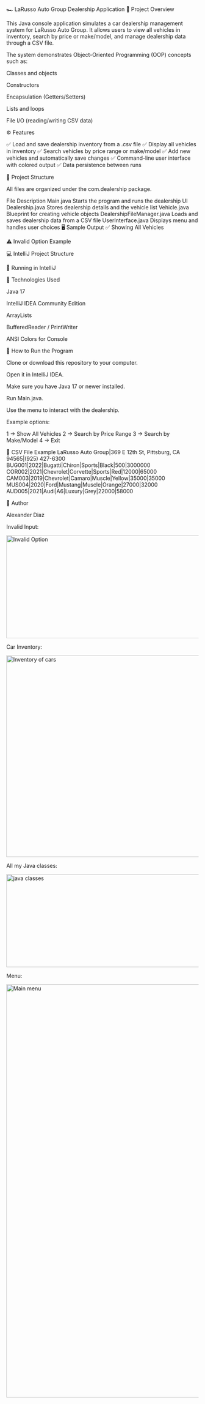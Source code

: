 🏎️ LaRusso Auto Group Dealership Application
📘 Project Overview

This Java console application simulates a car dealership management system for LaRusso Auto Group.
It allows users to view all vehicles in inventory, search by price or make/model, and manage dealership data through a CSV file.

The system demonstrates Object-Oriented Programming (OOP) concepts such as:

Classes and objects

Constructors

Encapsulation (Getters/Setters)

Lists and loops

File I/O (reading/writing CSV data)

⚙️ Features

✅ Load and save dealership inventory from a .csv file
✅ Display all vehicles in inventory
✅ Search vehicles by price range or make/model
✅ Add new vehicles and automatically save changes
✅ Command-line user interface with colored output
✅ Data persistence between runs

🧱 Project Structure

All files are organized under the com.dealership package.

File	Description
Main.java	Starts the program and runs the dealership UI
Dealership.java	Stores dealership details and the vehicle list
Vehicle.java	Blueprint for creating vehicle objects
DealershipFileManager.java	Loads and saves dealership data from a CSV file
UserInterface.java	Displays menu and handles user choices
🖥️ Sample Output
✅ Showing All Vehicles

⚠️ Invalid Option Example

💻 IntelliJ Project Structure

🧰 Running in IntelliJ

🧩 Technologies Used

Java 17

IntelliJ IDEA Community Edition

ArrayLists

BufferedReader / PrintWriter

ANSI Colors for Console

🚗 How to Run the Program

Clone or download this repository to your computer.

Open it in IntelliJ IDEA.

Make sure you have Java 17 or newer installed.

Run Main.java.

Use the menu to interact with the dealership.

Example options:

1 → Show All Vehicles
2 → Search by Price Range
3 → Search by Make/Model
4 → Exit

📂 CSV File Example
LaRusso Auto Group|369 E 12th St, Pittsburg, CA 94565|(925) 427-6300
BUG001|2022|Bugatti|Chiron|Sports|Black|500|3000000
COR002|2021|Chevrolet|Corvette|Sports|Red|12000|65000
CAM003|2019|Chevrolet|Camaro|Muscle|Yellow|35000|35000
MUS004|2020|Ford|Mustang|Muscle|Orange|27000|32000
AUD005|2021|Audi|A6|Luxury|Grey|22000|58000

👤 Author

Alexander Diaz

 Invalid Input:

<img width="547" height="269" alt="Invalid Option" src="https://github.com/user-attachments/assets/d5b977ee-b71d-436a-ac5f-007d573dc311" />


Car Inventory:

<img width="888" height="527" alt="Inventory of cars" src="https://github.com/user-attachments/assets/f7f6bc0e-d4f8-4fe0-a1b7-baaa3874ea78" />


All my Java classes:

<img width="548" height="243" alt="java classes" src="https://github.com/user-attachments/assets/1d560623-24ac-4f0e-abf7-d3ae11d6dd52" />


Menu:

<img width="1920" height="1080" alt="Main menu" src="https://github.com/user-attachments/assets/217d7785-4ac4-46fe-bdf6-d91c68379e86" />



 
